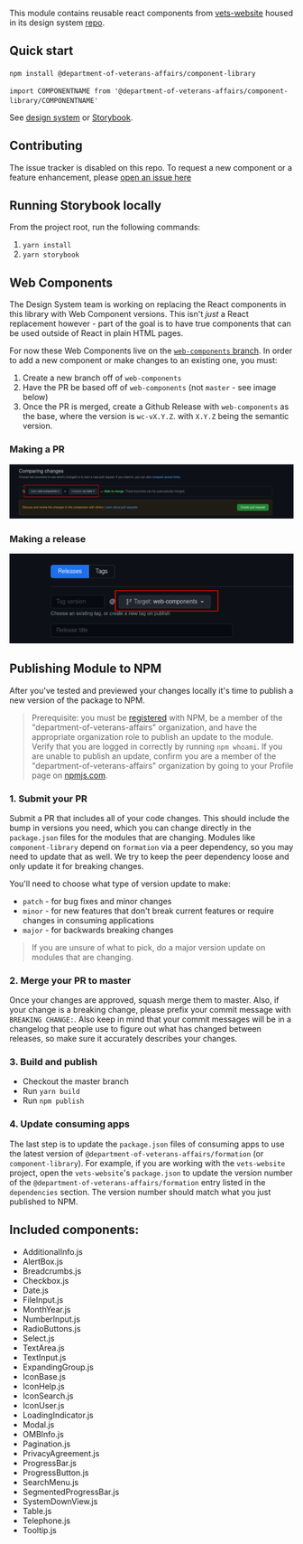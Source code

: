 This module contains reusable react components from [vets-website](https://github.com/department-of-veterans-affairs/vets-website) housed in its design system [repo](https://github.com/department-of-veterans-affairs/design-system).

## Quick start

`npm install @department-of-veterans-affairs/component-library`

`import COMPONENTNAME from '@department-of-veterans-affairs/component-library/COMPONENTNAME'`

See [design
system](https://department-of-veterans-affairs.github.io/veteran-facing-services-tools/visual-design)
or
[Storybook](https://design.va.gov/storybook/?path=/story/about-introduction--page).

## Contributing

The issue tracker is disabled on this repo. To request a new component or a feature enhancement, please [open an issue here](https://github.com/department-of-veterans-affairs/vets-design-system-documentation/issues/new?assignees=&labels=vsp-design-system-team&template=feature_request.md)

## Running Storybook locally

From the project root, run the following commands:

1. `yarn install`
1. `yarn storybook`

## Web Components

The Design System team is working on replacing the React components in this library with Web Component versions. This isn't _just_ a React replacement however - part of the goal is to have true components that can be used outside of React in plain HTML pages.

For now these Web Components live on the [`web-components` branch](https://github.com/department-of-veterans-affairs/component-library/tree/web-components). In order to add a new component or make changes to an existing one, you must:

1. Create a new branch off of `web-components`
1. Have the PR be based off of `web-components` (not `master` - see image below)
1. Once the PR is merged, create a Github Release with `web-components` as the base, where the version is `wc-vX.Y.Z`. with `X.Y.Z` being the semantic version.

### Making a PR

![PR into `web-components` branch](./img/pr-base.png)

### Making a release

![release off of `web-components` branch](./img/release-base.png)

## Publishing Module to NPM

After you've tested and previewed your changes locally it's time to publish a new version of the package to NPM.

> Prerequisite: you must be [registered](https://docs.npmjs.com/getting-started/publishing-npm-packages) with NPM, be a member of the "department-of-veterans-affairs" organization, and have the appropriate organization role to publish an update to the module. Verify that you are logged in correctly by running `npm whoami`. If you are unable to publish an update, confirm you are a member of the "department-of-veterans-affairs" organization by going to your Profile page on [npmjs.com](https://www.npmjs.com).

### 1. Submit your PR

Submit a PR that includes all of your code changes. This should include the bump in versions you need, which you can change directly in the `package.json` files for the modules that are changing. Modules like `component-library` depend on `formation` via a peer dependency, so you may need to update that as well. We try to keep the peer dependency loose and only update it for breaking changes.

You'll need to choose what type of version update to make:

- `patch` - for bug fixes and minor changes
- `minor` - for new features that don't break current features or require changes in consuming applications
- `major` - for backwards breaking changes

> If you are unsure of what to pick, do a major version update on modules that are changing.

### 2. Merge your PR to master

Once your changes are approved, squash merge them to master. Also, if your change is a breaking change, please prefix your commit message with `BREAKING CHANGE:`. Also keep in mind that your commit messages will be in a changelog that people use to figure out what has changed between releases, so make sure it accurately describes your changes.

### 3. Build and publish

- Checkout the master branch
- Run `yarn build`
- Run `npm publish`

<!--

### 4. Create a release

You will need a github [personal access token](https://help.github.com/en/articles/creating-a-personal-access-token-for-the-command-line).
This should be set as **GITHUB_API_KEY** in your environment variable.

- Navigate to the package folder
- Run the release script
  ```
  $ yarn release
  ```
- Once the script has succeeded, go to the link provided in the console
- Edit the release and add any relevant information.

-->

### 4. Update consuming apps

The last step is to update the `package.json` files of consuming apps to use the latest version of `@department-of-veterans-affairs/formation` (or `component-library`). For example, if you are working with the `vets-website` project, open the `vets-website`'s `package.json` to update the version number of the `@department-of-veterans-affairs/formation` entry listed in the `dependencies` section. The version number should match what you just published to NPM.

## Included components:

- AdditionalInfo.js
- AlertBox.js
- Breadcrumbs.js
- Checkbox.js
- Date.js
- FileInput.js
- MonthYear.js
- NumberInput.js
- RadioButtons.js
- Select.js
- TextArea.js
- TextInput.js
- ExpandingGroup.js
- IconBase.js
- IconHelp.js
- IconSearch.js
- IconUser.js
- LoadingIndicator.js
- Modal.js
- OMBInfo.js
- Pagination.js
- PrivacyAgreement.js
- ProgressBar.js
- ProgressButton.js
- SearchMenu.js
- SegmentedProgressBar.js
- SystemDownView.js
- Table.js
- Telephone.js
- Tooltip.js
